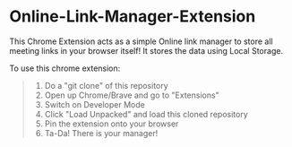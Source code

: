 # Online-Link-Manager-Extension
This Chrome Extension acts as a simple Online link manager to store all meeting links in your browser itself! It stores the data using Local Storage.

To use this chrome extension:

> 1. Do a "git clone" of this repository
> 2. Open up Chrome/Brave and go to "Extensions"
> 3. Switch on Developer Mode
> 4. Click "Load Unpacked" and load this cloned repository
> 5. Pin the extension onto your browser
> 6. Ta-Da! There is your manager!
